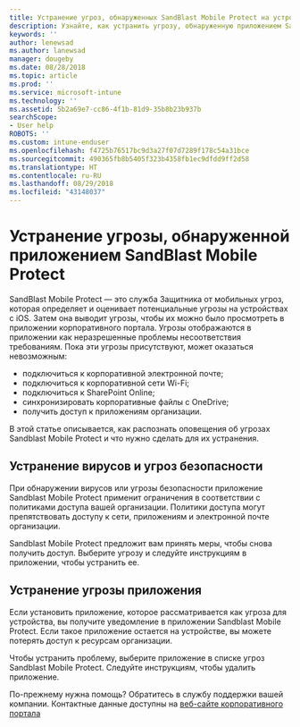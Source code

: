```yaml
---
title: Устранение угроз, обнаруженных SandBlast Mobile Protect на устройствах iOS | Документы Майкрософт
description: Узнайте, как устранить угрозу, обнаруженную приложением SandBlast Mobile Protect для iOS.
keywords: ''
author: lenewsad
ms.author: lanewsad
manager: dougeby
ms.date: 08/28/2018
ms.topic: article
ms.prod: ''
ms.service: microsoft-intune
ms.technology: ''
ms.assetid: 5b2a69e7-cc86-4f1b-81d9-35b8b23b937b
searchScope:
- User help
ROBOTS: ''
ms.custom: intune-enduser
ms.openlocfilehash: f4725b76517bc9d3a27f07d7289f178c54a31bce
ms.sourcegitcommit: 490365fb8b5405f323b4358fb1ec9dfdd9ff2d58
ms.translationtype: HT
ms.contentlocale: ru-RU
ms.lasthandoff: 08/29/2018
ms.locfileid: "43148037"
---
```

# <a name="resolve-a-threat-found-by-sandblast-mobile-protect"></a>Устранение угрозы, обнаруженной приложением SandBlast Mobile Protect

SandBlast Mobile Protect — это служба Защитника от мобильных угроз, которая определяет и оценивает потенциальные угрозы на устройствах с iOS. Затем она выводит угрозы, чтобы их можно было просмотреть в приложении корпоративного портала. Угрозы отображаются в приложении как неразрешенные проблемы несоответствия требованиям. Пока эти угрозы присутствуют, может оказаться невозможным:   

* подключиться к корпоративной электронной почте;
* подключиться к корпоративной сети Wi-Fi;
* подключиться к SharePoint Online;
* синхронизировать корпоративные файлы с OneDrive;
* получить доступ к приложениям организации.

В этой статье описывается, как распознать оповещения об угрозах Sandblast Mobile Protect и что нужно сделать для их устранения.  

## <a name="troubleshoot-virus-or-security-threat"></a>Устранение вирусов и угроз безопасности  
При обнаружении вирусов или угрозы безопасности приложение Sandblast Mobile Protect применит ограничения в соответствии с политиками доступа вашей организации. Политики доступа могут препятствовать доступу к сети, приложениям и электронной почте организации.  

Sandblast Mobile Protect предложит вам принять меры, чтобы снова получить доступ. Выберите угрозу и следуйте инструкциям в приложении, чтобы устранить ее.  

## <a name="troubleshoot-an-app-threat"></a>Устранение угрозы приложения  

Если установить приложение, которое рассматривается как угроза для устройства, вы получите уведомление в приложении Sandblast Mobile Protect. Если такое приложение остается на устройстве, вы можете потерять доступ к ресурсам организации.  

Чтобы устранить проблему, выберите приложение в списке угроз Sandblast Mobile Protect. Следуйте инструкциям, чтобы удалить приложение.  

По-прежнему нужна помощь? Обратитесь в службу поддержки вашей компании. Контактные данные доступны на [веб-сайте корпоративного портала](https://go.microsoft.com/fwlink/?linkid=2010980)
